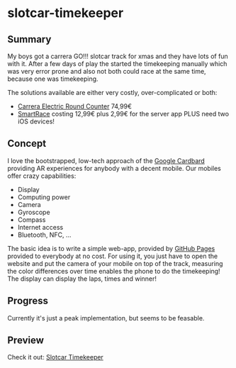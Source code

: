 # slotcar-timekeeper

## Summary

My boys got a carrera GO!!! slotcar track for xmas and they have lots of fun with it.
After a few days of play the started the timekeeping manually which was very error prone and also not both could race at the same time, because one was timekeeping.

The solutions available are either very costly, over-complicated or both:
* [Carrera Electric Round Counter](https://carrera-toys.com/product/20071590-elektronischer-rundenzahler-goevolution) 74,99€
* [SmartRace](https://www.smartrace.de/) costing 12,99€ plus 2,99€ for the server app PLUS need two iOS devices!

## Concept

I love the bootstrapped, low-tech approach of the [Google Cardbard](https://arvr.google.com/cardboard/) providing AR experiences for anybody with a decent mobile. Our mobiles offer crazy capabilities:
* Display
* Computing power
* Camera
* Gyroscope
* Compass
* Internet access
* Bluetooth, NFC, ...

The basic idea is to write a simple web-app, provided by [GitHub Pages](https://pages.github.com/) provided to everybody at no cost.
For using it, you just have to open the website and put the camera of your mobile on top of the track, measuring the color differences over time enables the phone to do the timekeeping!
The display can display the laps, times and winner!

## Progress

Currently it's just a peak implementation, but seems to be feasable.

## Preview

Check it out: [Slotcar Timekeeper](https://pkcpkc.github.io/slotcar-timekeeper/)
